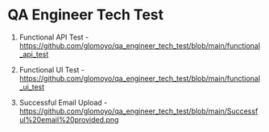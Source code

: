 # QA Engineer Tech Test

1. Functional API Test - https://github.com/glomoyo/qa_engineer_tech_test/blob/main/functional_api_test

2. Functional UI Test - https://github.com/glomoyo/qa_engineer_tech_test/blob/main/functional_ui_test
   
3. Successful Email Upload - https://github.com/glomoyo/qa_engineer_tech_test/blob/main/Successful%20email%20provided.png
